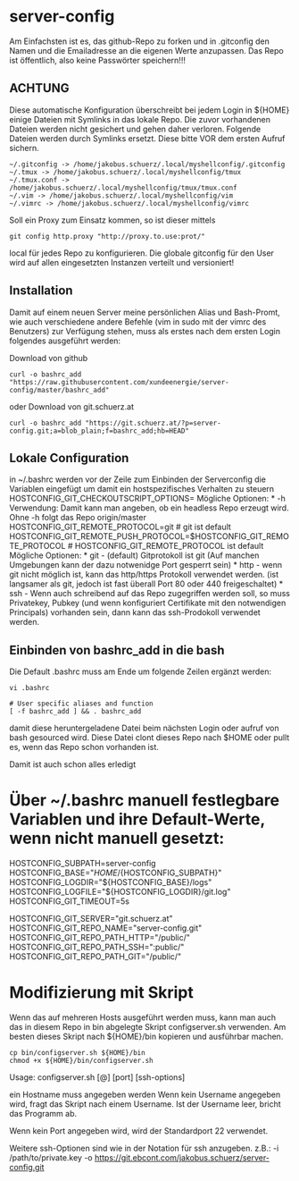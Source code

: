 # server-config

Am Einfachsten ist es, das github-Repo zu forken und in .gitconfig den Namen und die Emailadresse an die eigenen Werte anzupassen. 
Das Repo ist öffentlich, also keine Passwörter speichern!!!

## ACHTUNG
Diese automatische Konfiguration überschreibt bei jedem Login in ${HOME} einige Dateien mit Symlinks in das lokale Repo. Die zuvor vorhandenen Dateien werden nicht gesichert und gehen daher verloren.
Folgende Dateien werden durch Symlinks ersetzt. Diese bitte VOR dem ersten Aufruf sichern.

```
~/.gitconfig -> /home/jakobus.schuerz/.local/myshellconfig/.gitconfig
~/.tmux -> /home/jakobus.schuerz/.local/myshellconfig/tmux
~/.tmux.conf -> /home/jakobus.schuerz/.local/myshellconfig/tmux/tmux.conf
~/.vim -> /home/jakobus.schuerz/.local/myshellconfig/vim
~/.vimrc -> /home/jakobus.schuerz/.local/myshellconfig/vimrc
```

Soll ein Proxy zum Einsatz kommen, so ist dieser mittels
```
git config http.proxy "http://proxy.to.use:prot/"
```
local für jedes Repo zu konfigurieren. Die globale gitconfig für den User wird auf allen eingesetzten Instanzen verteilt und versioniert!

## Installation
Damit auf einem neuen Server meine persönlichen Alias und Bash-Promt, wie auch verschiedene andere Befehle (vim in sudo mit der vimrc des Benutzers) zur Verfügung stehen, muss als erstes nach dem ersten Login folgendes ausgeführt werden:

Download von github
```
curl -o bashrc_add "https://raw.githubusercontent.com/xundeenergie/server-config/master/bashrc_add"
```
oder Download von git.schuerz.at
```
curl -o bashrc_add "https://git.schuerz.at/?p=server-config.git;a=blob_plain;f=bashrc_add;hb=HEAD"
```

## Lokale Configuration
in ~/.bashrc werden vor der Zeile zum Einbinden der Serverconfig die Variablen eingefügt um damit ein hostspezifisches Verhalten zu steuern
HOSTCONFIG_GIT_CHECKOUTSCRIPT_OPTIONS=
Mögliche Optionen:
    * -h
Verwendung: Damit kann man angeben, ob ein headless Repo erzeugt wird. Ohne -h folgt das Repo origin/master
HOSTCONFIG_GIT_REMOTE_PROTOCOL=git # git ist default
HOSTCONFIG_GIT_REMOTE_PUSH_PROTOCOL=$HOSTCONFIG_GIT_REMOTE_PROTOCOL # HOSTCONFIG_GIT_REMOTE_PROTOCOL ist default
Mögliche Optionen:
    * git - (default) Gitprotokoll ist git (Auf manchen Umgebungen kann der dazu notwenidge Port gesperrt sein)
    * http - wenn git nicht möglich ist, kann das http/https Protokoll verwendet werden. (ist langsamer als git, jedoch ist fast überall Port 80 oder 440 freigeschaltet)
    * ssh - Wenn auch schreibend auf das Repo zugegriffen werden soll, so muss Privatekey, Pubkey (und wenn konfiguriert Certifikate mit den notwendigen Principals) vorhanden sein, dann kann das ssh-Prodokoll verwendet werden.


## Einbinden von bashrc_add in die bash 

Die Default .bashrc muss am Ende um folgende Zeilen ergänzt werden:
```
vi .bashrc

# User specific aliases and function
[ -f bashrc_add ] && . bashrc_add
```
damit diese heruntergeladene Datei beim nächsten Login oder aufruf von bash gesourced wird.
Diese Datei clont dieses Repo nach $HOME oder pullt es, wenn das Repo schon vorhanden ist.

Damit ist auch schon alles erledigt

# Über ~/.bashrc manuell festlegbare Variablen und ihre Default-Werte, wenn nicht manuell gesetzt:
HOSTCONFIG_SUBPATH=server-config
HOSTCONFIG_BASE="${HOME}/${HOSTCONFIG_SUBPATH}"
HOSTCONFIG_LOGDIR="${HOSTCONFIG_BASE}/logs"
HOSTCONFIG_LOGFILE="${HOSTCONFIG_LOGDIR}/git.log"
HOSTCONFIG_GIT_TIMEOUT=5s

HOSTCONFIG_GIT_SERVER="git.schuerz.at"
HOSTCONFIG_GIT_REPO_NAME="server-config.git"
HOSTCONFIG_GIT_REPO_PATH_HTTP="/public/"
HOSTCONFIG_GIT_REPO_PATH_SSH=":public/"
HOSTCONFIG_GIT_REPO_PATH_GIT="/public/"


# Modifizierung mit Skript
Wenn das auf mehreren Hosts ausgeführt werden muss, kann man auch das in diesem Repo in bin abgelegte Skript configserver.sh verwenden.
Am besten dieses Skript nach ${HOME}/bin kopieren und ausführbar machen.

```
cp bin/configserver.sh ${HOME}/bin
chmod +x ${HOME}/bin/configserver.sh
```

Usage:
configserver.sh [<username>@]<hostname> [port] [ssh-options]

ein Hostname muss angegeben werden
Wenn kein Username angegeben wird, fragt das Skript nach einem Username. Ist der Username leer, bricht das Programm ab.

Wenn kein Port angegeben wird, wird der Standardport 22 verwendet.

Weitere ssh-Optionen sind wie in der Notation für ssh anzugeben. 
    z.B.: -i /path/to/private.key -o https://git.ebcont.com/jakobus.schuerz/server-config.git
